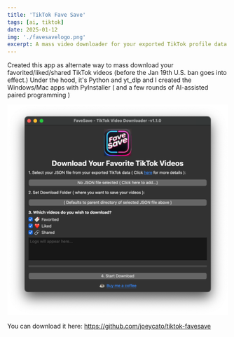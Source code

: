 ```yaml
---
title: 'TikTok Fave Save'
tags: [ai, tiktok]
date: 2025-01-12
img: './favesavelogo.png'
excerpt: A mass video downloader for your exported TikTok profile data
---
```


Created this app as alternate way to mass download your favorited/liked/shared TikTok videos (before the Jan 19th U.S. ban goes into effect.) Under the hood, it's Python and yt_dlp and I created the Windows/Mac apps with PyInstaller ( and a few rounds of AI-assisted paired programming )

<img src="favesavescreen.png" style="width:800px" />

You can download it here: https://github.com/joeycato/tiktok-favesave

